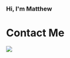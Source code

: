 ### Hi, I'm Matthew

# Contact Me
<img src="https://img.shields.io/badge/LinkedIn-0077B5?style=for-the-badge&logo=linkedin&logoColor=white" />
